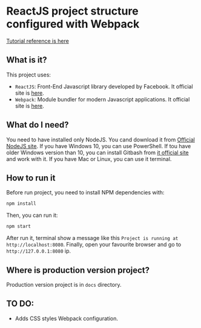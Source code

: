 # ReactJS project structure configured with Webpack

[Tutorial reference is here](https://scotch.io/tutorials/setup-a-react-environment-using-webpack-and-babel)

## What is it?

This project uses:
- `ReactJS`: Front-End Javascript library developed by Facebook. It official site is [here](https://facebook.github.io/react/).
- `Webpack`: Module bundler for modern Javascript applications. It official site is [here](https://webpack.js.org/).

## What do I need?

You need to have installed only NodeJS. You cand download it from [Official NodeJS site](https://nodejs.org/en/).
If you have Windows 10, you can use PowerShell.
If tou have older Windows version than 10, you can install Gitbash from [it official site](https://git-scm.com/download/win) and work with it.
If you have Mac or Linux, you can use it terminal.

## How to run it

Before run project, you need to install NPM dependencies with:

```bash
npm install
```

Then, you can run it:

```bash
npm start
```

After run it, terminal show a message like this `Project is running at http://localhost:8080`.
Finally, open your favourite browser and go to `http://127.0.0.1:8080` ip.

## Where is production version project?

Production version project is in `docs` directory.

## TO DO:

- Adds CSS styles Webpack configuration.
